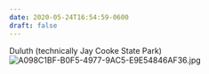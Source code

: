 ```yaml
---
date: 2020-05-24T16:54:59-0600
draft: false
---
```




Duluth (technically Jay Cooke State Park) ![A098C1BF-B0F5-4977-9AC5-E9E54846AF36.jpg](https://ianwhitney.micro.blog/uploads/2020/a579c75766.jpg)



